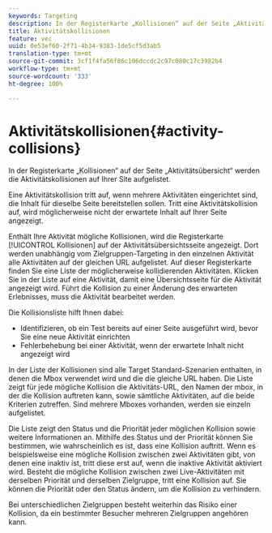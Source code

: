 ```yaml
---
keywords: Targeting
description: In der Registerkarte „Kollisionen“ auf der Seite „Aktivitätsübersicht“ werden die Aktivitätskollisionen auf Ihrer Site aufgelistet.
title: Aktivitätskollisionen
feature: vec
uuid: 0e53ef60-2f71-4b34-9383-1de5cf5d3ab5
translation-type: tm+mt
source-git-commit: 3cf1f4fa56f86c106dccdc2c97c080c17c3982b4
workflow-type: tm+mt
source-wordcount: '333'
ht-degree: 100%

---
```



# Aktivitätskollisionen{#activity-collisions}

In der Registerkarte „Kollisionen“ auf der Seite „Aktivitätsübersicht“ werden die Aktivitätskollisionen auf Ihrer Site aufgelistet.

Eine Aktivitätskollision tritt auf, wenn mehrere Aktivitäten eingerichtet sind, die Inhalt für dieselbe Seite bereitstellen sollen. Tritt eine Aktivitätskollision auf, wird möglicherweise nicht der erwartete Inhalt auf Ihrer Seite angezeigt.

Enthält Ihre Aktivität mögliche Kollisionen, wird die Registerkarte [!UICONTROL Kollisionen] auf der Aktivitätsübersichtsseite angezeigt. Dort werden unabhängig vom Zielgruppen-Targeting in den einzelnen Aktivität alle Aktivitäten auf der gleichen URL aufgelistet. Auf dieser Registerkarte finden Sie eine Liste der möglicherweise kollidierenden Aktivitäten. Klicken Sie in der Liste auf eine Aktivität, damit eine Übersichtsseite für die Aktivität angezeigt wird. Führt die Kollision zu einer Änderung des erwarteten Erlebnisses, muss die Aktivität bearbeitet werden.

Die Kollisionsliste hilft Ihnen dabei:

* Identifizieren, ob ein Test bereits auf einer Seite ausgeführt wird, bevor Sie eine neue Aktivität einrichten
* Fehlerbehebung bei einer Aktivität, wenn der erwartete Inhalt nicht angezeigt wird

In der Liste der Kollisionen sind alle Target Standard-Szenarien enthalten, in denen die Mbox verwendet wird und die die gleiche URL haben. Die Liste zeigt für jede mögliche Kollision die Aktivitäts-URL, den Namen der mbox, in der die Kollision auftreten kann, sowie sämtliche Aktivitäten, auf die beide Kriterien zutreffen. Sind mehrere Mboxes vorhanden, werden sie einzeln aufgelistet.

Die Liste zeigt den Status und die Priorität jeder möglichen Kollision sowie weitere Informationen an. Mithilfe des Status und der Priorität können Sie bestimmen, wie wahrscheinlich es ist, dass eine Kollision auftritt. Wenn es beispielsweise eine mögliche Kollision zwischen zwei Aktivitäten gibt, von denen eine inaktiv ist, tritt diese erst auf, wenn die inaktive Aktivität aktiviert wird. Besteht die mögliche Kollision zwischen zwei Live-Aktivitäten mit derselben Priorität und derselben Zielgruppe, tritt eine Kollision auf. Sie können die Priorität oder den Status ändern, um die Kollision zu verhindern.

Bei unterschiedlichen Zielgruppen besteht weiterhin das Risiko einer Kollision, da ein bestimmter Besucher mehreren Zielgruppen angehören kann.
